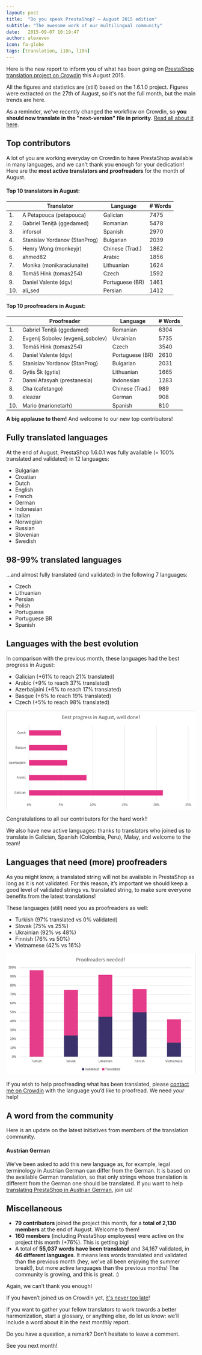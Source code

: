 ```yaml
---
layout: post
title:  "Do you speak PrestaShop? – August 2015 edition"
subtitle: "The awesome work of our multilingual community"
date:   2015-09-07 10:19:47
author: alexeven
icon: fa-globe
tags: [translation, i18n, l10n]
---
```



Here is the new report to inform you of what has been going on [PrestaShop translation project on Crowdin](https://crowdin.com/project/prestashop-official) this August 2015.

All the figures and statistics are (still) based on the 1.6.1.0 project. Figures were extracted on the 27th of August, so it's not the full month, but the main trends are here.

As a reminder, we've recently changed the workflow on Crowdin, so **you should now translate in the "next-version" file in priority**. [Read all about it here](http://build.prestashop.com/news/do-you-speak-prestashop-july-2015-edition/).


## Top contributors

A lot of you are working everyday on Crowdin to have PrestaShop available in many languages, and we can't thank you enough for your dedication! Here are the **most active translators and proofreaders** for the month of August.

#### Top 10 translators in August:

| |Translator | Language | # Words
|-|---------- | -------- | ----------------
 1. | A Petapouca (petapouca) | Galician  |7475
 2. | Gabriel Teniță (ggedamed) | Romanian |5478
 3. | inforsol | Spanish| 2970
 4. | Stanislav Yordanov (StanProg) | Bulgarian |2039
 5. | Henry Wong (monkeyjr) | Chinese (Trad.) | 1862
 6. | ahmed82 | Arabic |1856
 7. | Monika (monikaraciunaite) | Lithuanian |1624
 8. | Tomáš Hink (tomas254) | Czech |1592
 9. | Daniel Valente (dgv) | Portuguese (BR) |1461
10. | ali_sed | Persian |1412


#### Top 10 proofreaders in August:

| | Proofreader | Language | # Words
|-| ---------- | -------- | ----------------
 1. | Gabriel Teniță (ggedamed) | Romanian |6304
 2. | Evgenij Sobolev (evgenij_sobolev) | Ukrainian |5735
 3. | Tomáš Hink (tomas254) | Czech | 3540
 4. | Daniel Valente (dgv) | Portuguese (BR) |2610
 5. | Stanislav Yordanov (StanProg) | Bulgarian | 2031
 6. | Gytis Šk (gytis) | Lithuanian |1665
 7. | Danni Afasyah (prestanesia) | Indonesian |1283
 8. | Cha (cafetango) | Chinese (Trad.) |989
 9. | eleazar | German |908
10. | Mario (marionetarh) | Spanish |810

**A big applause to them!** And welcome to our new top contributors!


## Fully translated languages

At the end of August, PrestaShop 1.6.0.1 was fully available (= 100% translated and validated) in 12 languages:

* Bulgarian
* Croatian
* Dutch
* English
* French
* German
* Indonesian
* Italian
* Norwegian
* Russian
* Slovenian
* Swedish


## 98-99% translated languages

…and almost fully translated (and validated) in the following 7 languages:

* Czech
* Lithuanian
* Persian
* Polish
* Portuguese
* Portuguese BR
* Spanish



## Languages with the best evolution

In comparison with the previous month, these languages had the best progress in August:

* Galician (+61% to reach 21% translated)
* Arabic (+9% to reach 37% translated)
* Azerbaijaini (+6% to reach 17% translated)
* Basque (+6% to reach 19% translated)
* Czech (+5% to reach 98% translated)

![August 2015 best translation progress](/assets/images/2015/09/Build_Crowdin_progess_august15.png)

Congratulations to all our contributors for the hard work!!

We also have new active languages: thanks to translators who joined us to translate in Galician, Spanish (Colombia, Peru), Malay, and welcome to the team!


## Languages that need (more) proofreaders

As you might know, a translated string will not be available in PrestaShop as long as it is not validated. For this reason, it’s important we should keep a good level of validated strings vs. translated string, to make sure everyone benefits from the latest translations!

These languages (still) need you as proofreaders as well:

* Turkish (97% translated vs 0% validated)
* Slovak (75% vs 25%)
* Ukrainian (92% vs 48%)
* Finnish (76% vs 50%)
* Vietnamese (42% vs 16%)


![August 2015 best translation progress](/assets/images/2015/09/Build_Crowdin_proofreading_august15.png)

If you wish to help proofreading what has been translated, please [contact me on Crowdin](https://crowdin.com/profile/alex-even) with the language you’d like to proofread. We need *your* help!



## A word from the community

Here is an update on the latest initiatives from members of the translation community.

#### Austrian German
We've been asked to add this new language as, for example, legal terminology in Austrian German can differ from the German. It is based on the available German translation, so that only strings whose translation is different from the German one should be translated.
If you want to help [translating PrestaShop in Austrian German](https://crowdin.com/project/prestashop-official/de-AT), join us!


## Miscellaneous
* **79 contributors** joined the project this month, for a **total of 2,130 members** at the end of August. Welcome to them!
* **160 members** (including PrestaShop employees) were active on the project this month (+76%). This is getting big!
* A total of **55,037 words have been translated** and 34,167 validated, in **46 different languages**. It means less words translated and validated than the previous month (hey, we've all been enjoying the summer break!), but more active languages than the previous months! The community is growing, and this is great. :)

Again, we can’t thank you enough!

If you haven’t joined us on Crowdin yet, [it's never too late](https://crowdin.com/project/prestashop-official)!

If you want to gather your fellow translators to work towards a better harmonization, start a glossary, or anything else, do let us know: we’ll include a word about it in the next monthly report.

Do you have a question, a remark? Don’t hesitate to leave a comment.

See you next month!

